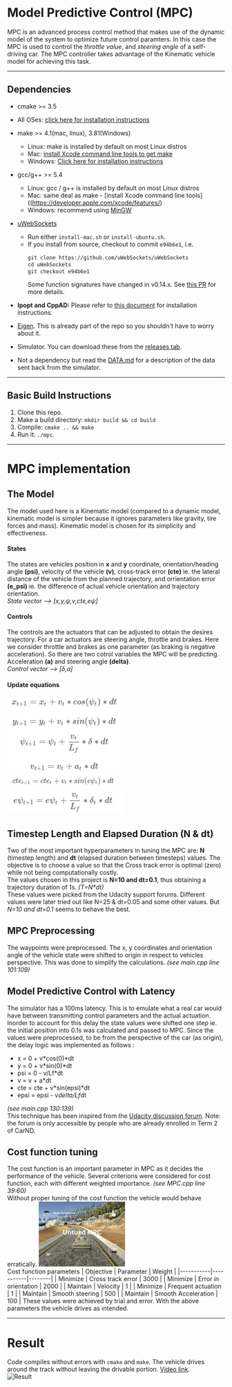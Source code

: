# Model Predictive Control (MPC)
MPC is an advanced process control method that makes use of the dynamic model of the system to optimize future control paramters. In this case the MPC is used to control the *throttle value*, and *steering angle* of a self-driving car. The MPC controller takes advantage of the Kinematic vehicle model for achieving this task.

---
## Dependencies

* cmake >= 3.5
 * All OSes: [click here for installation instructions](https://cmake.org/install/)
* make >= 4.1(mac, linux), 3.81(Windows)
  * Linux: make is installed by default on most Linux distros
  * Mac: [install Xcode command line tools to get make](https://developer.apple.com/xcode/features/)
  * Windows: [Click here for installation instructions](http://gnuwin32.sourceforge.net/packages/make.htm)
* gcc/g++ >= 5.4
  * Linux: gcc / g++ is installed by default on most Linux distros
  * Mac: same deal as make - [install Xcode command line tools]((https://developer.apple.com/xcode/features/)
  * Windows: recommend using [MinGW](http://www.mingw.org/)
* [uWebSockets](https://github.com/uWebSockets/uWebSockets)
  * Run either `install-mac.sh` or `install-ubuntu.sh`.
  * If you install from source, checkout to commit `e94b6e1`, i.e.
    ```
    git clone https://github.com/uWebSockets/uWebSockets
    cd uWebSockets
    git checkout e94b6e1
    ```
    Some function signatures have changed in v0.14.x. See [this PR](https://github.com/udacity/CarND-MPC-Project/pull/3) for more details.

* **Ipopt and CppAD:** Please refer to [this document](https://github.com/udacity/CarND-MPC-Project/blob/master/install_Ipopt_CppAD.md) for installation instructions.
* [Eigen](http://eigen.tuxfamily.org/index.php?title=Main_Page). This is already part of the repo so you shouldn't have to worry about it.
* Simulator. You can download these from the [releases tab](https://github.com/udacity/self-driving-car-sim/releases).
* Not a dependency but read the [DATA.md](./DATA.md) for a description of the data sent back from the simulator.

---
## Basic Build Instructions

1. Clone this repo.
2. Make a build directory: `mkdir build && cd build`
3. Compile: `cmake .. && make`
4. Run it: `./mpc`.

---
# MPC implementation
## The Model
The model used here is a Kinematic model (compared to a dynamic model, kinematic model is simpler because it ignores parameters like gravity, tire forces and mass). Kinematic model is chosen for its simplicity and effectiveness.  
#### States
The states are vehicles position in **x** and **y** coordinate, orientation/heading angle **(psi)**, velocity of the vehicle **(v)**, cross-track error **(cte)** ie. the lateral distance of the vehicle from the planned trajectory, and orrientation error **(e_psi)** ie. the difference of actual vehicle orientation and trajectory orientation.  
_State vector --> [x,y,ψ,v,cte,eψ]_
#### Controls
The controls are the actuators that can be adjusted to obtain the desires trajectory. For a car actuators are steering angle, throttle and brakes. Here we consider throttle and brakes as one parameter (as braking is negative acceleration). So there are two cotrol variables the MPC will be predicting. Acceleration **(a)** and steering angle **(delta)**.  
_Control vector --> [δ,a]_
#### Update equations
![global kinematic model](https://github.com/askmuhsin/model-predictive-cotroller/blob/master/images/global_kinematic_model.png)  
![global kinematic model](https://github.com/askmuhsin/model-predictive-cotroller/blob/master/images/global_kinematic_model_cte.png)  
![global kinematic model](https://github.com/askmuhsin/model-predictive-cotroller/blob/master/images/global_kinematic_model_epsi.png)  


## Timestep Length and Elapsed Duration (N & dt)
Two of the most important hyperparameters in tuning the MPC are: **N** (timestep length) and **dt** (elapsed duration between timesteps) values. The objective is to choose a value so that the Cross track error is optimal (zero) while not being computationally costly.  
The values chosen in this project is **N=10 and dt=0.1**, thus obtaining a trajectory duration of 1s. _(T=N*dt)_   
These values were picked from the Udacity support forums. Different values were later tried out like N=25 & dt=0.05 and some other values. But _N=10 and dt=0.1_ seems to behave the best.  

## MPC Preprocessing
The waypoints were preprocessed. The x, y coordinates and orientation angle of the vehicle state were shifted to origin in respect to vehicles perspective. This was done to simplify the calculations. _(see main.cpp line 101:109)_

## Model Predictive Control with Latency
The simulator has a 100ms latency. This is to emulate what a real car would have between transmitting control parameters and the actual actuation. Inorder to account for this delay the state values were shifted one step ie. the initial position into 0.1s was calculated and passed to MPC. Since the values were preprocessed, to be from the perspective of the car (as origin), the delay logic was implemented as follows :   
* x = 0 + v*cos(0)*dt
* y = 0 + v*sin(0)*dt
* psi = 0 - v/Lf*dt
* v = v + a*dt
* cte = cte + v*sin(epsi)*dt
* epsi = epsi - v*delta/Lf*dt   

_(see main.cpp 130:139)_  
This technique has been inspired from the [Udacity discussion forum](https://discussions.udacity.com/t/how-to-incorporate-latency-into-the-model/257391/42). Note: the forum is only accessible by people who are already enrolled in Term 2 of CarND.

## Cost function tuning
The cost function is an important parameter in MPC as it decides the performance of the vehicle. Several criterions were considered for cost function, each with different weighted importance. _(see MPC.cpp line 39:60)_   
Without proper tuning of the cost function the vehicle would behave erratically.
![cost function not tuned](https://github.com/askmuhsin/model-predictive-cotroller/blob/master/images/untuned_mpc.gif)    
Cost function parameters
| Objective | Parameter | Weight |
|-----------|-----------|--------|
| Minimize  | Cross track error | 3000 |
| Minimize  | Error in orientation | 2000 |
| Maintain  | Velocity | 1 |
| Minimize  | Frequent actuation | 1 |
| Maintain  | Smooth steering | 500 |
| Maintain  | Smooth Acceleration | 100 |
These values were achieved by trial and error. With the above parameters the vehicle drives as intended.

---
# Result
Code compiles without errors with `cmake` and `make`.
The vehicle drives around the track without leaving the drivable portion. [Video link](https://youtu.be/tY872fwnqFE).  
![Result](https://github.com/askmuhsin/model-predictive-cotroller/blob/master/images/final.gif)

